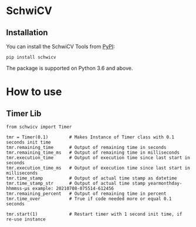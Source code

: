 # SchwiCV

## Installation

You can install the SchwiCV Tools from [PyPI](https://pypi.org/project/schwicv/):

    pip install schwicv

The package is supported on Python 3.6 and above.

# How to use
## Timer Lib
    from schwicv import Timer
    
    tmr = Timer(0.1)        # Makes Instance of Timer class with 0.1 seconds init time
    tmr.remaining_time      # Output of remaining time in seconds
    tmr.remaining_time_ms   # Output of remaining time in milliseconds
    tmr.execution_time      # Output of execution time since last start in seconds
    tmr.execution_time_ms   # Output of execution time since last start in milliseconds
    tmr.time_stamp          # Output of actual time stamp as datetime
    tmr.time_stamp_str      # Output of actual time stamp yearmonthday-hhmmss-µs example: 20210708-075514-612456
    tmr.remaining_percent   # Output of remaining time in percent
    tmr.time_over           # True if code needed more or equal 0.1 seconds

    tmr.start(1)            # Restart timer with 1 second init time, if re-use instance 
